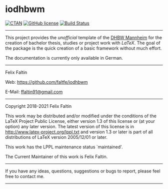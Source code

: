 # iodhbwm

[![CTAN](https://img.shields.io/ctan/v/iodhbwm.svg)](https://www.ctan.org/pkg/iodhbwm)
[![GitHub license](https://img.shields.io/github/license/faltfe/iodhbwm.svg?style=flat-square)](https://github.com/faltfe/iodhbwm/blob/master/LICENSE)
[![Build Status](https://img.shields.io/travis/faltfe/iodhbwm/master.svg?style=flat-square)](https://travis-ci.org/faltfe/iodhbwm)

---

This project provides the _unofficial_ template of the [DHBW Mannheim](http://www.dhbw-mannheim.de) for
the creation of bachelor thesis, studies or project work with _LaTeX_. The goal of the package is
the quick creation of a basic framework without much effort.

The documentation is currently only available in German.

---

Felix Faltin

Web: <https://github.com/faltfe/iodhbwm>

E-Mail: ffaltin91@gmail.com

---

Copyright 2018-2021 Felix Faltin

This work may be distributed and/or modified under the
conditions of the LaTeX Project Public License, either version 1.3
of this license or (at your option) any later version.
The latest version of this license is in
<http://www.latex-project.org/lppl.txt>
and version 1.3 or later is part of all distributions of LaTeX
version 2005/12/01 or later.

This work has the LPPL maintenance status `maintained'.

The Current Maintainer of this work is Felix Faltin.

---

If you have any ideas, questions, suggestions or bugs to report, please
feel free to contact me.

---
